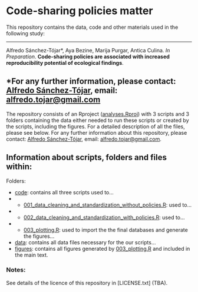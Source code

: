 # Code-sharing policies matter

This repository contains the data, code and other materials used in the following study:

---

Alfredo Sánchez-Tójar*,  Aya Bezine, Marija Purgar, Antica Culina. *In Preparation*. **Code-sharing policies are associated with increased reproducibility potential of ecological findings**.

*For any further information, please contact: [Alfredo Sánchez-Tójar](https://scholar.google.co.uk/citations?hl=en&user=Sh-Rjq8AAAAJ&view_op=list_works&sortby=pubdate), email: alfredo.tojar@gmail.com
---

The repository consists of an Rproject ([analyses.Rproj](https://github.com/ASanchez-Tojar/code-sharing_policies_matter/blob/main/analyses.Rproj)) with 3 scripts and 3 folders containing the data either needed to run these scripts or created by the scripts, including the figures. For a detailed description of all the files, please see below. For any further information about this repository, please contact: [Alfredo Sánchez-Tójar](https://scholar.google.co.uk/citations?hl=en&user=Sh-Rjq8AAAAJ&view_op=list_works&sortby=pubdate), email: alfredo.tojar@gmail.com. 

## Information about scripts, folders and files within:

Folders:
-	[code](https://github.com/ASanchez-Tojar/code-sharing_policies_matter/tree/main/code): contains all three scripts used to...
-	- [001_data_cleaning_and_standardization_without_policies.R](https://github.com/ASanchez-Tojar/code-sharing_policies_matter/blob/main/code/001_data_cleaning_and_standardization_without_policies.R): used to...
-	- [002_data_cleaning_and_standardization_with_policies.R](https://github.com/ASanchez-Tojar/code-sharing_policies_matter/blob/main/code/002_data_cleaning_and_standardization_with_policies.R): used to...
-	- [003_plotting.R](https://github.com/ASanchez-Tojar/code-sharing_policies_matter/blob/main/code/003_plotting.R): used to import the the final databases and generate the figures...
- [data](https://github.com/ASanchez-Tojar/code-sharing_policies_matter/tree/main/data): contains all data files necessary for the our scripts...
- [figures](https://github.com/ASanchez-Tojar/meta-analysis_IGEs/tree/main/figures): contains all figures generated by [003_plotting.R](https://github.com/ASanchez-Tojar/code-sharing_policies_matter/blob/main/code/003_plotting.R) and included in the main text.

### Notes:

See details of the licence of this repository in [LICENSE.txt] (TBA).

